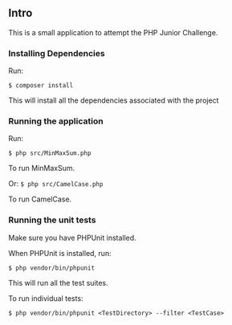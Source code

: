 Intro
-----

This is a small application to attempt the PHP Junior Challenge.

### Installing Dependencies 
Run:

`$ composer install`

This will install all the dependencies associated with the project

### Running the application
Run:

`$ php src/MinMaxSum.php`

To run MinMaxSum.

Or:
`$ php src/CamelCase.php`

To run CamelCase.

### Running the unit tests

Make sure you have PHPUnit installed. 

When PHPUnit is installed, run:

`$ php vendor/bin/phpunit`

This will run all the test suites.

To run individual tests:

`$ php vendor/bin/phpunit <TestDirectory> --filter <TestCase>`